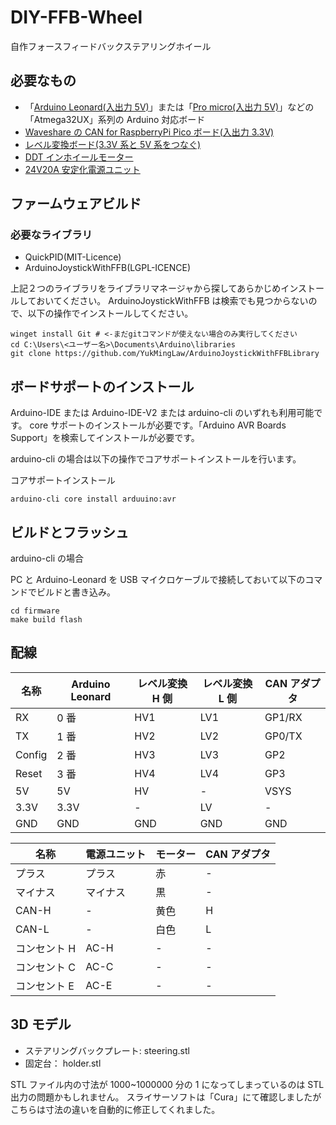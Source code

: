 # DIY-FFB-Wheel

自作フォースフィードバックステアリングホイール

## 必要なもの

- 「[Arduino Leonard(入出力 5V)](https://www.switch-science.com/catalog/968/)」または「[Pro micro(入出力 5V)](https://www.switch-science.com/catalog/3914/)」などの「Atmega32UX」系列の Arduino 対応ボード
- [Waveshare の CAN for RaspberryPi Pico ボード(入出力 3.3V)](https://www.waveshare.com/pico-can-a.htm)
- [レベル変換ボード(3.3V 系と 5V 系をつなぐ)](https://www.switch-science.com/catalog/1523/)
- [DDT インホイールモーター](https://www.switch-science.com/catalog/8248/)
- [24V20A 安定化電源ユニット](https://www.amazon.co.jp/gp/product/B09PRD74V4)

## ファームウェアビルド

### 必要なライブラリ

- QuickPID(MIT-Licence)
- ArduinoJoystickWithFFB(LGPL-ICENCE)

上記２つのライブラリをライブラリマネージャから探してあらかじめインストールしておいてください。
ArduinoJoystickWithFFB は検索でも見つからないので、以下の操作でインストールしてください。

```コマンドプロンプト
winget install Git # <-まだgitコマンドが使えない場合のみ実行してください
cd C:\Users\<ユーザー名>\Documents\Arduino\libraries
git clone https://github.com/YukMingLaw/ArduinoJoystickWithFFBLibrary
```

## ボードサポートのインストール

Arduino-IDE または Arduino-IDE-V2 または arduino-cli のいずれも利用可能です。
core サポートのインストールが必要です。「Arduino AVR Boards Support」を検索してインストールが必要です。

arduino-cli の場合は以下の操作でコアサポートインストールを行います。

コアサポートインストール

```コマンドプロンプト
arduino-cli core install arduuino:avr
```

## ビルドとフラッシュ

arduino-cli の場合

PC と Arduino-Leonard を USB マイクロケーブルで接続しておいて以下のコマンドでビルドと書き込み。

```コマンドプロンプト
cd firmware
make build flash
```

## 配線

| 名称   | Arduino Leonard | レベル変換 H 側 | レベル変換 L 側 | CAN アダプタ |
| ------ | --------------- | --------------- | --------------- | ------------ |
| RX     | 0 番            | HV1             | LV1             | GP1/RX       |
| TX     | 1 番            | HV2             | LV2             | GP0/TX       |
| Config | 2 番            | HV3             | LV3             | GP2          |
| Reset  | 3 番            | HV4             | LV4             | GP3          |
| 5V     | 5V              | HV              | -               | VSYS         |
| 3.3V   | 3.3V            | -               | LV              | -            |
| GND    | GND             | GND             | GND             | GND          |

| 名称         | 電源ユニット | モーター | CAN アダプタ |
| ------------ | ------------ | -------- | ------------ |
| プラス       | プラス       | 赤       | -            |
| マイナス     | マイナス     | 黒       | -            |
| CAN-H        | -            | 黄色     | H            |
| CAN-L        | -            | 白色     | L            |
| コンセント H | AC-H         | -        | -            |
| コンセント C | AC-C         | -        | -            |
| コンセント E | AC-E         | -        | -            |

## 3D モデル

- ステアリングバックプレート: steering.stl
- 固定台： holder.stl

STL ファイル内の寸法が 1000~1000000 分の 1 になってしまっているのは STL 出力の問題かもしれません。
スライサーソフトは「Cura」にて確認しましたがこちらは寸法の違いを自動的に修正してくれました。
